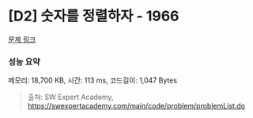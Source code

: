 # [D2] 숫자를 정렬하자 - 1966 

[문제 링크](https://swexpertacademy.com/main/code/problem/problemDetail.do?contestProbId=AV5PrmyKAWEDFAUq) 

### 성능 요약

메모리: 18,700 KB, 시간: 113 ms, 코드길이: 1,047 Bytes



> 출처: SW Expert Academy, https://swexpertacademy.com/main/code/problem/problemList.do